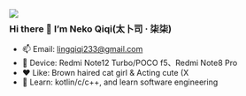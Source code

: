 <a href="#">
<img align="left" src="https://github-readme-stats.vercel.app/api?username=mu7220&include_all_commits=true&show_icons=true&theme=buefy&count_private=true&hide_border=true" />
</a>

### Hi there 👋 I’m Neko Qiqi(太卜司 · 柒柒)
- 📫 Email: lingqiqi233@gmail.com
- 📱 Device: Redmi Note12 Turbo/POCO f5、Redmi Note8 Pro
- ❤️ Like: Brown haired cat girl & Acting cute (X
- 🌱 Learn: kotlin/c/c++, and learn software engineering

<!--
**mu7220/mu7220** is a ✨ _special_ ✨ repository because its `README.md` (this file) appears on your GitHub profile.

Here are some ideas to get you started:

- 🔭 I’m currently working on ...
- 🌱 I’m currently learning ...
- 👯 I’m looking to collaborate on ...
- 🤔 I’m looking for help with ...
- 💬 Ask me about ...
- 📫 How to reach me: ...
- 😄 Pronouns: ...
- ⚡ Fun fact: ...
-->
